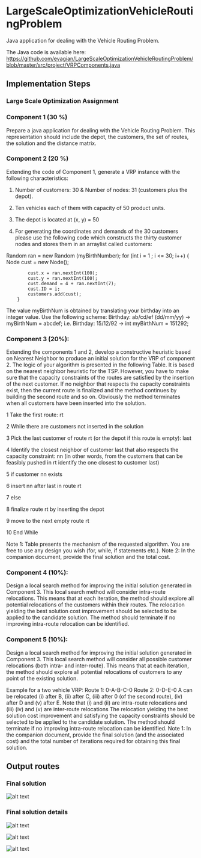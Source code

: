 # LargeScaleOptimizationVehicleRoutingProblem
Java application for dealing with the Vehicle Routing Problem.

The Java code is available here: 
https://github.com/evagian/LargeScaleOptimizationVehicleRoutingProblem/blob/master/src/project/VRPComponents.java

## Implementation Steps

### Large Scale Optimization Assignment

### Component 1 (30 %)

Prepare a java application for dealing with the Vehicle Routing Problem.
This representation should include the depot, the customers, the set of routes, the solution and the distance matrix.

### Component 2 (20 %)

Extending the code of Component 1, generate a VRP instance with the following characteristics:

1.	Number of customers: 30 & Number of nodes: 31 (customers plus the depot).

2.	Ten vehicles each of them with capacity of 50 product units.

3.	The depot is located at (x, y) = 50

4.	For generating the coordinates and demands of the 30 customers please use the following code which constructs the thirty customer nodes and stores them in an arraylist called customers:

Random ran = new Random (myBirthNumber);
for (int i = 1 ; i <= 30; i++)
        {
            Node cust = new Node();
            
            cust.x = ran.nextInt(100);
            cust.y = ran.nextInt(100);
            cust.demand = 4 + ran.nextInt(7);
            cust.ID = i;
            customers.add(cust);
        }

The value myBirthNum is obtained by translating your birthday into an integer value.
Use the following scheme:
Birthday: ab/cd/ef (dd/mm/yy) -> myBirthNum = abcdef;
i.e. Birthday: 15/12/92 -> int myBirthNum = 151292;

### Component 3 (20%):

Extending the components 1 and 2, develop a constructive heuristic based on Nearest Neighbor to produce an initial solution for the VRP of component 2. The logic of your algorithm is presented in the following Table. It is based on the nearest neighbor heuristic for the TSP. However, you have to make sure that the capacity constraints of the routes are satisfied by the insertion of the next customer. If no neighbor that respects the capacity constraints exist, then the current route is finalized and the method continues by building the second route and so on. Obviously the method terminates when all customers have been inserted into the solution. 

1	Take the first route: rt

2	While there are customers not inserted in the solution

3	Pick the last customer of route rt (or the depot if this route is empty): last

4	Identify the closest neighbor of customer last that also respects the capacity constraint: nn
(in other words, from the customers that can be feasibly pushed in rt identify the one closest to customer last)

5	if customer nn exists 

6		insert nn after last in route rt

7	else

8		finalize route rt by inserting the depot

9		move to the next empty route rt

10	End While

Note 1: Table presents the mechanism of the requested algorithm. You are free to use any design you wish (for, while, if statements etc.).
Note 2: In the companion document, provide the final solution and the total cost.

### Component 4 (10%):

Design a local search method for improving the initial solution generated in Component 3. This local search method will consider intra-route relocations. This means that at each iteration, the method should explore all potential relocations of the customers within their routes. The relocation yielding the best solution cost improvement should be selected to be applied to the candidate solution. The method should terminate if no improving intra-route relocation can be identified.

### Component 5 (10%):

Design a local search method for improving the initial solution generated in Component 3. This local search method will consider all possible customer relocations (both intra- and inter-route). This means that at each iteration, the method should explore all potential relocations of customers to any point of the existing solution. 

Example for a two vehicle VRP:
Route 1: 0-A-B-C-0
Route 2: 0-D-E-0
A can be relocated (i) after B, (ii) after C, (iii) after 0 (of the second route), (iv) after D and (v) after E.
Note that (i) and (ii) are intra-route relocations and (iii) (iv) and (v) are inter-route relocations
The relocation yielding the best solution cost improvement and satisfying the capacity constraints should be selected to be applied to the candidate solution. The method should terminate if no improving intra-route relocation can be identified.
Note 1: In the companion document, provide the final solution (and the associated cost) and the total number of iterations required for obtaining this final solution.

## Output routes

### Final solution 

![alt text](https://github.com/evagian/LargeScaleOptimizationVehicleRoutingProblem/blob/master/full-solution-after-intra.png)

### Final solution details

![alt text](https://github.com/evagian/LargeScaleOptimizationVehicleRoutingProblem/blob/master/output/Kazam_screenshot_00001.png)

![alt text](https://github.com/evagian/LargeScaleOptimizationVehicleRoutingProblem/blob/master/output/Kazam_screenshot_00002.png)

![alt text](https://github.com/evagian/LargeScaleOptimizationVehicleRoutingProblem/blob/master/output/Kazam_screenshot_00003.png)





